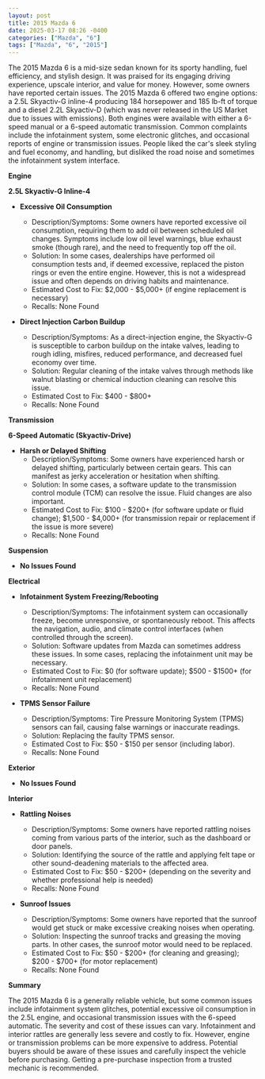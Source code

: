 ```yaml
---
layout: post
title: 2015 Mazda 6
date: 2025-03-17 08:26 -0400
categories: ["Mazda", "6"]
tags: ["Mazda", "6", "2015"]
---
```

The 2015 Mazda 6 is a mid-size sedan known for its sporty handling, fuel efficiency, and stylish design. It was praised for its engaging driving experience, upscale interior, and value for money. However, some owners have reported certain issues. The 2015 Mazda 6 offered two engine options: a 2.5L Skyactiv-G inline-4 producing 184 horsepower and 185 lb-ft of torque and a diesel 2.2L Skyactiv-D (which was never released in the US Market due to issues with emissions). Both engines were available with either a 6-speed manual or a 6-speed automatic transmission. Common complaints include the infotainment system, some electronic glitches, and occasional reports of engine or transmission issues. People liked the car's sleek styling and fuel economy, and handling, but disliked the road noise and sometimes the infotainment system interface.

**Engine**

**2.5L Skyactiv-G Inline-4**

*   **Excessive Oil Consumption**
    *   Description/Symptoms: Some owners have reported excessive oil consumption, requiring them to add oil between scheduled oil changes. Symptoms include low oil level warnings, blue exhaust smoke (though rare), and the need to frequently top off the oil.
    *   Solution: In some cases, dealerships have performed oil consumption tests and, if deemed excessive, replaced the piston rings or even the entire engine. However, this is not a widespread issue and often depends on driving habits and maintenance.
    *   Estimated Cost to Fix: $2,000 - $5,000+ (if engine replacement is necessary)
    *   Recalls: None Found

*   **Direct Injection Carbon Buildup**
    *   Description/Symptoms: As a direct-injection engine, the Skyactiv-G is susceptible to carbon buildup on the intake valves, leading to rough idling, misfires, reduced performance, and decreased fuel economy over time.
    *   Solution: Regular cleaning of the intake valves through methods like walnut blasting or chemical induction cleaning can resolve this issue.
    *   Estimated Cost to Fix: $400 - $800+
    *   Recalls: None Found

**Transmission**

**6-Speed Automatic (Skyactiv-Drive)**

*   **Harsh or Delayed Shifting**
    *   Description/Symptoms: Some owners have experienced harsh or delayed shifting, particularly between certain gears. This can manifest as jerky acceleration or hesitation when shifting.
    *   Solution: In some cases, a software update to the transmission control module (TCM) can resolve the issue. Fluid changes are also important.
    *   Estimated Cost to Fix: $100 - $200+ (for software update or fluid change); $1,500 - $4,000+ (for transmission repair or replacement if the issue is more severe)
    *   Recalls: None Found

**Suspension**

*   **No Issues Found**

**Electrical**

*   **Infotainment System Freezing/Rebooting**
    *   Description/Symptoms: The infotainment system can occasionally freeze, become unresponsive, or spontaneously reboot. This affects the navigation, audio, and climate control interfaces (when controlled through the screen).
    *   Solution: Software updates from Mazda can sometimes address these issues. In some cases, replacing the infotainment unit may be necessary.
    *   Estimated Cost to Fix: $0 (for software update); $500 - $1500+ (for infotainment unit replacement)
    *   Recalls: None Found

*   **TPMS Sensor Failure**
    *   Description/Symptoms: Tire Pressure Monitoring System (TPMS) sensors can fail, causing false warnings or inaccurate readings.
    *   Solution: Replacing the faulty TPMS sensor.
    *   Estimated Cost to Fix: $50 - $150 per sensor (including labor).
    *   Recalls: None Found

**Exterior**

*   **No Issues Found**

**Interior**

*   **Rattling Noises**
    *   Description/Symptoms: Some owners have reported rattling noises coming from various parts of the interior, such as the dashboard or door panels.
    *   Solution: Identifying the source of the rattle and applying felt tape or other sound-deadening materials to the affected area.
    *   Estimated Cost to Fix: $50 - $200+ (depending on the severity and whether professional help is needed)
    *   Recalls: None Found

*   **Sunroof Issues**
    *   Description/Symptoms: Some owners have reported that the sunroof would get stuck or make excessive creaking noises when operating.
    *   Solution: Inspecting the sunroof tracks and greasing the moving parts. In other cases, the sunroof motor would need to be replaced.
    *   Estimated Cost to Fix: $50 - $200+ (for cleaning and greasing); $200 - $700+ (for motor replacement)
    *   Recalls: None Found

**Summary**

The 2015 Mazda 6 is a generally reliable vehicle, but some common issues include infotainment system glitches, potential excessive oil consumption in the 2.5L engine, and occasional transmission issues with the 6-speed automatic. The severity and cost of these issues can vary. Infotainment and interior rattles are generally less severe and costly to fix. However, engine or transmission problems can be more expensive to address. Potential buyers should be aware of these issues and carefully inspect the vehicle before purchasing. Getting a pre-purchase inspection from a trusted mechanic is recommended.

